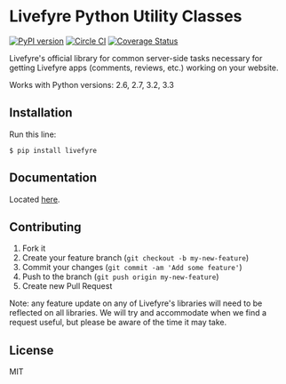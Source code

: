 # Livefyre Python Utility Classes
[![PyPI version](https://badge.fury.io/py/livefyre.png)](http://badge.fury.io/py/livefyre)
[![Circle CI](https://circleci.com/gh/Livefyre/livefyre-python-utils.png?style=badge)](https://circleci.com/gh/Livefyre/livefyre-python-utils)
[![Coverage Status](https://coveralls.io/repos/Livefyre/livefyre-python-utils/badge.png)](https://coveralls.io/r/Livefyre/livefyre-python-utils)

Livefyre's official library for common server-side tasks necessary for getting Livefyre apps (comments, reviews, etc.) working on your website.

Works with Python versions: 2.6, 2.7, 3.2, 3.3

## Installation

Run this line:

    $ pip install livefyre

## Documentation

Located [here](http://answers.livefyre.com/developers/libraries).

## Contributing

1. Fork it
2. Create your feature branch (`git checkout -b my-new-feature`)
3. Commit your changes (`git commit -am 'Add some feature'`)
4. Push to the branch (`git push origin my-new-feature`)
5. Create new Pull Request

Note: any feature update on any of Livefyre's libraries will need to be reflected on all libraries. We will try and accommodate when we find a request useful, but please be aware of the time it may take.

## License

MIT